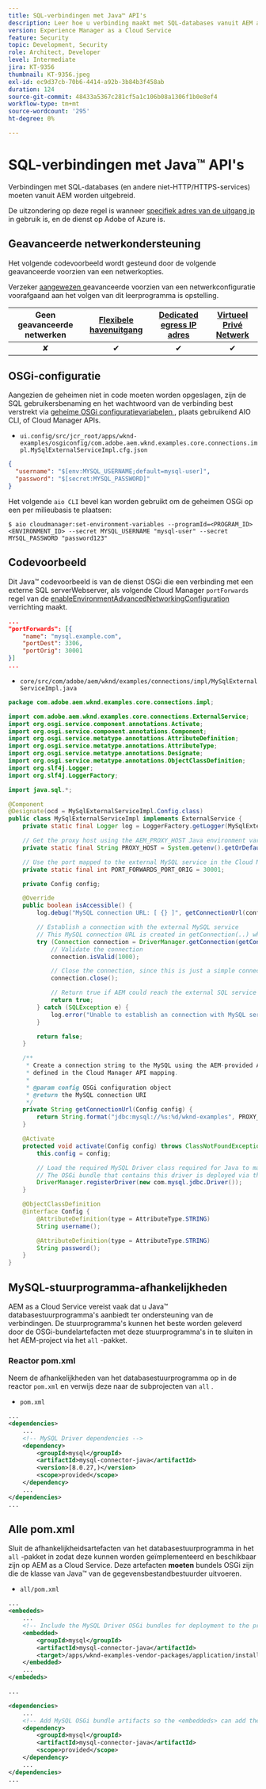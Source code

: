 ```yaml
---
title: SQL-verbindingen met Java™ API's
description: Leer hoe u verbinding maakt met SQL-databases vanuit AEM as a Cloud Service met Java™ SQL API's en egress-poorten.
version: Experience Manager as a Cloud Service
feature: Security
topic: Development, Security
role: Architect, Developer
level: Intermediate
jira: KT-9356
thumbnail: KT-9356.jpeg
exl-id: ec9d37cb-70b6-4414-a92b-3b84b3f458ab
duration: 124
source-git-commit: 48433a5367c281cf5a1c106b08a1306f1b0e8ef4
workflow-type: tm+mt
source-wordcount: '295'
ht-degree: 0%

---
```


# SQL-verbindingen met Java™ API&#39;s

Verbindingen met SQL-databases (en andere niet-HTTP/HTTPS-services) moeten vanuit AEM worden uitgebreid.

De uitzondering op deze regel is wanneer [ specifiek adres van de uitgang ip ](../dedicated-egress-ip-address.md) in gebruik is, en de dienst op Adobe of Azure is.

## Geavanceerde netwerkondersteuning

Het volgende codevoorbeeld wordt gesteund door de volgende geavanceerde voorzien van een netwerkopties.

Verzeker [ aangewezen ](../advanced-networking.md#advanced-networking) geavanceerde voorzien van een netwerkconfiguratie voorafgaand aan het volgen van dit leerprogramma is opstelling.

| Geen geavanceerde netwerken | [ Flexibele havenuitgang ](../flexible-port-egress.md) | [ Dedicated egress IP adres ](../dedicated-egress-ip-address.md) | [ Virtueel Privé Netwerk ](../vpn.md) |
|:-----:|:-----:|:------:|:---------:|
| ✘ | ✔ | ✔ | ✔ |

## OSGi-configuratie

Aangezien de geheimen niet in code moeten worden opgeslagen, zijn de SQL gebruikersbenaming en het wachtwoord van de verbinding best verstrekt via [ geheime OSGi configuratievariabelen ](https://experienceleague.adobe.com/docs/experience-manager-cloud-service/implementing/deploying/configuring-osgi.html?lang=nl-NL#secret-configuration-values), plaats gebruikend AIO CLI, of Cloud Manager APIs.

+ `ui.config/src/jcr_root/apps/wknd-examples/osgiconfig/com.adobe.aem.wknd.examples.core.connections.impl.MySqlExternalServiceImpl.cfg.json`

```json
{
  "username": "$[env:MYSQL_USERNAME;default=mysql-user]",
  "password": "$[secret:MYSQL_PASSWORD]"
}
```

Het volgende `aio CLI` bevel kan worden gebruikt om de geheimen OSGi op een per milieubasis te plaatsen:

```shell
$ aio cloudmanager:set-environment-variables --programId=<PROGRAM_ID> <ENVIRONMENT_ID> --secret MYSQL_USERNAME "mysql-user" --secret MYSQL_PASSWORD "password123"
```

## Codevoorbeeld

Dit Java™ codevoorbeeld is van de dienst OSGi die een verbinding met een externe SQL serverWebserver, als volgende Cloud Manager `portForwards` regel van de [ enableEnvironmentAdvancedNetworkingConfiguration ](https://www.adobe.io/experience-cloud/cloud-manager/reference/api/#operation/enableEnvironmentAdvancedNetworkingConfiguration) verrichting maakt.

```json
...
"portForwards": [{
    "name": "mysql.example.com",
    "portDest": 3306,
    "portOrig": 30001
}]
...
```

+ `core/src/com/adobe/aem/wknd/examples/connections/impl/MySqlExternalServiceImpl.java`

```java
package com.adobe.aem.wknd.examples.core.connections.impl;

import com.adobe.aem.wknd.examples.core.connections.ExternalService;
import org.osgi.service.component.annotations.Activate;
import org.osgi.service.component.annotations.Component;
import org.osgi.service.metatype.annotations.AttributeDefinition;
import org.osgi.service.metatype.annotations.AttributeType;
import org.osgi.service.metatype.annotations.Designate;
import org.osgi.service.metatype.annotations.ObjectClassDefinition;
import org.slf4j.Logger;
import org.slf4j.LoggerFactory;

import java.sql.*;

@Component
@Designate(ocd = MySqlExternalServiceImpl.Config.class)
public class MySqlExternalServiceImpl implements ExternalService {
    private static final Logger log = LoggerFactory.getLogger(MySqlExternalServiceImpl.class);

    // Get the proxy host using the AEM_PROXY_HOST Java environment variable provided by AEM as a Cloud Service
    private static final String PROXY_HOST = System.getenv().getOrDefault("AEM_PROXY_HOST", "proxy.tunnel");

    // Use the port mapped to the external MySQL service in the Cloud Manager API call
    private static final int PORT_FORWARDS_PORT_ORIG = 30001;

    private Config config;

    @Override
    public boolean isAccessible() {
        log.debug("MySQL connection URL: [ {} ]", getConnectionUrl(config));

        // Establish a connection with the external MySQL service
        // This MySQL connection URL is created in getConnection(..) which will use the AEM_PROXY_HOST is it exists, and the proxied port.
        try (Connection connection = DriverManager.getConnection(getConnectionUrl(config), config.username(), config.password())) {
            // Validate the connection
            connection.isValid(1000);

            // Close the connection, since this is just a simple connectivity check
            connection.close();

            // Return true if AEM could reach the external SQL service
            return true;
        } catch (SQLException e) {
            log.error("Unable to establish an connection with MySQL service using connection URL  [ {} ]", getConnectionUrl(config), e);
        }

        return false;
    }

    /**
     * Create a connection string to the MySQL using the AEM-provided AEM_PROXY_HOST and portForwards.portOrg port
     * defined in the Cloud Manager API mapping.
     *
     * @param config OSGi configuration object
     * @return the MySQL connection URI
     */
    private String getConnectionUrl(Config config) {
        return String.format("jdbc:mysql://%s:%d/wknd-examples", PROXY_HOST, PORT_FORWARDS_PORT_ORIG);
    }

    @Activate
    protected void activate(Config config) throws ClassNotFoundException, SQLException {
        this.config = config;

        // Load the required MySQL Driver class required for Java to make the connection
        // The OSGi bundle that contains this driver is deployed via the project's all project
        DriverManager.registerDriver(new com.mysql.jdbc.Driver());
    }

    @ObjectClassDefinition
    @interface Config {
        @AttributeDefinition(type = AttributeType.STRING)
        String username();

        @AttributeDefinition(type = AttributeType.STRING)
        String password();
    }
}
```

## MySQL-stuurprogramma-afhankelijkheden

AEM as a Cloud Service vereist vaak dat u Java™ databasestuurprogramma&#39;s aanbiedt ter ondersteuning van de verbindingen. De stuurprogramma&#39;s kunnen het beste worden geleverd door de OSGi-bundelartefacten met deze stuurprogramma&#39;s in te sluiten in het AEM-project via het `all` -pakket.

### Reactor pom.xml

Neem de afhankelijkheden van het databasestuurprogramma op in de reactor `pom.xml` en verwijs deze naar de subprojecten van `all` .

+ `pom.xml`

```xml
...
<dependencies>
    ...
    <!-- MySQL Driver dependencies -->
    <dependency>
        <groupId>mysql</groupId>
        <artifactId>mysql-connector-java</artifactId>
        <version>[8.0.27,)</version>
        <scope>provided</scope>
    </dependency>
    ...
</dependencies>
...
```

## Alle pom.xml

Sluit de afhankelijkheidsartefacten van het databasestuurprogramma in het `all` -pakket in zodat deze kunnen worden geïmplementeerd en beschikbaar zijn op AEM as a Cloud Service. Deze artefacten __moeten__ bundels OSGi zijn die de klasse van Java™ van de gegevensbestandbestuurder uitvoeren.

+ `all/pom.xml`

```xml
...
<embededs>
    ...
    <!-- Include the MySQL Driver OSGi bundles for deployment to the project -->
    <embedded>
        <groupId>mysql</groupId>
        <artifactId>mysql-connector-java</artifactId>
        <target>/apps/wknd-examples-vendor-packages/application/install</target>
    </embedded>
    ...
</embededs>

...

<dependencies>
    ...
    <!-- Add MySQL OSGi bundle artifacts so the <embeddeds> can add them to the project -->
    <dependency>
        <groupId>mysql</groupId>
        <artifactId>mysql-connector-java</artifactId>
        <scope>provided</scope>
    </dependency>
    ...
</dependencies>
...
```
